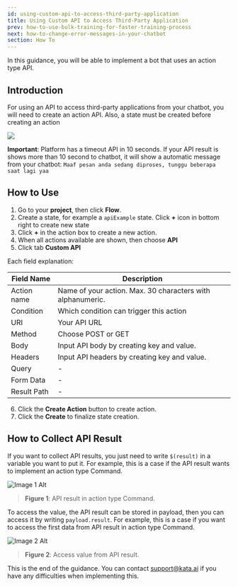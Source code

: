 ```yaml
---
id: using-custom-api-to-access-third-party-application
title: Using Custom API to Access Third-Party Application
prev: how-to-use-bulk-training-for-faster-training-process
next: how-to-change-error-messages-in-your-chatbot
section: How To
---
```


In this guidance, you will be able to implement a bot that uses an action type API.

## Introduction

For using an API to access third-party applications from your chatbot, you will need to create an action API. Also, a state must be created before creating an action

<div className="info">
    <img loading="lazy" className="borderless" src="/assets/images/icon-info.svg" />
    <p>
        <b>Important</b>:
        Platform has a timeout API in 10 seconds. If your API result is shows more than 10 second to chatbot, it will show a automatic message from your chatbot: <code>Maaf pesan anda sedang diproses, tunggu beberapa saat lagi yaa</code>
    </p>
</div>

## How to Use

1. Go to your **project**, then click **Flow**.
2. Create a state, for example a `apiExample` state. Click **+** icon in bottom right to create new state
3. Click **+** in the action box to create a new action.
4. When all actions available are shown, then choose **API**
5. Click tab **Custom API**

Each field explanation:

| Field Name  | Description                                                |
| ----------- | ---------------------------------------------------------- |
| Action name | Name of your action. Max. 30 characters with alphanumeric. |
| Condition   | Which condition can trigger this action                    |
| URI         | Your API URL                                               |
| Method      | Choose POST or GET                                         |
| Body        | Input API body by creating key and value.                  |
| Headers     | Input API headers by creating key and value.               |
| Query       | -                                                          |
| Form Data   | -                                                          |
| Result Path | -                                                          |

6. Click the **Create Action** button to create action.
7. Click the **Create** to finalize state creation.

## How to Collect API Result

If you want to collect API results, you just need to write `$(result)` in a variable you want to put it. For example, this is a case if the API result wants to implement an action type Command.

![Image 1 Alt](/assets/images/products/kata-platform/how-to/using-custom-api-to-access-third-party-application/image1.png)

> **Figure 1**: API result in action type Command.

To access the value, the API result can be stored in payload, then you can access it by writing `payload.result`. For example, this is a case if you want to access the first data from API result in action type Command.

![Image 2 Alt](/assets/images/products/kata-platform/how-to/using-custom-api-to-access-third-party-application/image2.png)

> **Figure 2**: Access value from API result.

This is the end of the guidance. You can contact <a href="mailto:support@kata.ai">support@kata.ai</a> if you have any difficulties when implementing this.
